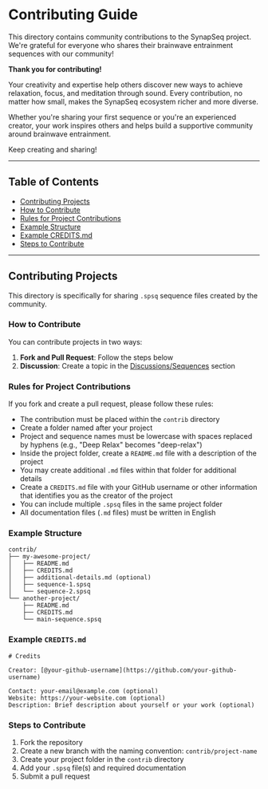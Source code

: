 # Contributing Guide

This directory contains community contributions to the SynapSeq project. We're grateful for everyone who shares their brainwave entrainment sequences with our community!

**Thank you for contributing!**

Your creativity and expertise help others discover new ways to achieve relaxation, focus, and meditation through sound. Every contribution, no matter how small, makes the SynapSeq ecosystem richer and more diverse.

Whether you're sharing your first sequence or you're an experienced creator, your work inspires others and helps build a supportive community around brainwave entrainment.

Keep creating and sharing!

---

## Table of Contents

- [Contributing Projects](#contributing-projects)
- [How to Contribute](#how-to-contribute)
- [Rules for Project Contributions](#rules-for-project-contributions)
- [Example Structure](#example-structure)
- [Example CREDITS.md](#example-creditsmd)
- [Steps to Contribute](#steps-to-contribute)

---

## Contributing Projects

This directory is specifically for sharing `.spsq` sequence files created by the community.

### How to Contribute

You can contribute projects in two ways:

1. **Fork and Pull Request**: Follow the steps below
2. **Discussion**: Create a topic in the [Discussions/Sequences](https://github.com/ruanklein/synapseq/discussions/categories/sequences) section

### Rules for Project Contributions

If you fork and create a pull request, please follow these rules:

- The contribution must be placed within the `contrib` directory
- Create a folder named after your project
- Project and sequence names must be lowercase with spaces replaced by hyphens (e.g., "Deep Relax" becomes "deep-relax")
- Inside the project folder, create a `README.md` file with a description of the project
- You may create additional `.md` files within that folder for additional details
- Create a `CREDITS.md` file with your GitHub username or other information that identifies you as the creator of the project
- You can include multiple `.spsq` files in the same project folder
- All documentation files (`.md` files) must be written in English

### Example Structure

```
contrib/
├── my-awesome-project/
│   ├── README.md
│   ├── CREDITS.md
│   ├── additional-details.md (optional)
│   ├── sequence-1.spsq
│   └── sequence-2.spsq
└── another-project/
    ├── README.md
    ├── CREDITS.md
    └── main-sequence.spsq
```

### Example `CREDITS.md`

```
# Credits

Creator: [@your-github-username](https://github.com/your-github-username)

Contact: your-email@example.com (optional)
Website: https://your-website.com (optional)
Description: Brief description about yourself or your work (optional)
```

### Steps to Contribute

1. Fork the repository
2. Create a new branch with the naming convention: `contrib/project-name`
3. Create your project folder in the `contrib` directory
4. Add your `.spsq` file(s) and required documentation
5. Submit a pull request
